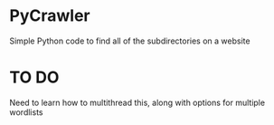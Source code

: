 # PyCrawler

Simple Python code to find all of the subdirectories on a website

# TO DO
Need to learn how to multithread this, along with options for multiple wordlists
